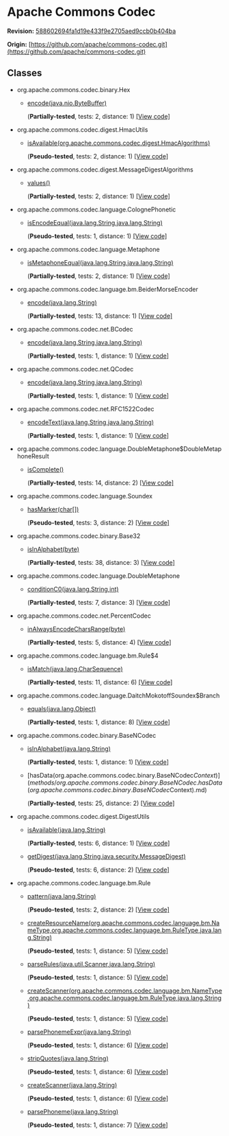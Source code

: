 # Apache Commons Codec

**Revision:** [588602694fa1d19e433f9e2705aed9ccb0b404ba](https://github.com/apache/commons-codec/blob/588602694fa1d19e433f9e2705aed9ccb0b404ba/src/main/java/)

**Origin:** [https://github.com/apache/commons-codec.git](https://github.com/apache/commons-codec.git)

## Classes


* org.apache.commons.codec.binary.Hex

    - [encode(java.nio.ByteBuffer)](methods/org.apache.commons.codec.binary.Hex.encode(java.nio.ByteBuffer).md)

        (**Partially-tested**, tests: 2, distance: 1) [[View code]](https://github.com/apache/commons-codec/blob/588602694fa1d19e433f9e2705aed9ccb0b404ba/src/main/java//org/apache/commons/codec/binary/Hex.java#L426)


* org.apache.commons.codec.digest.HmacUtils

    - [isAvailable(org.apache.commons.codec.digest.HmacAlgorithms)](methods/org.apache.commons.codec.digest.HmacUtils.isAvailable(org.apache.commons.codec.digest.HmacAlgorithms).md)

        (**Pseudo-tested**, tests: 2, distance: 1) [[View code]](https://github.com/apache/commons-codec/blob/588602694fa1d19e433f9e2705aed9ccb0b404ba/src/main/java//org/apache/commons/codec/digest/HmacUtils.java#L86)


* org.apache.commons.codec.digest.MessageDigestAlgorithms

    - [values()](methods/org.apache.commons.codec.digest.MessageDigestAlgorithms.values().md)

        (**Partially-tested**, tests: 2, distance: 1) [[View code]](https://github.com/apache/commons-codec/blob/588602694fa1d19e433f9e2705aed9ccb0b404ba/src/main/java//org/apache/commons/codec/digest/MessageDigestAlgorithms.java#L139)


* org.apache.commons.codec.language.ColognePhonetic

    - [isEncodeEqual(java.lang.String,java.lang.String)](methods/org.apache.commons.codec.language.ColognePhonetic.isEncodeEqual(java.lang.String,java.lang.String).md)

        (**Pseudo-tested**, tests: 1, distance: 1) [[View code]](https://github.com/apache/commons-codec/blob/588602694fa1d19e433f9e2705aed9ccb0b404ba/src/main/java//org/apache/commons/codec/language/ColognePhonetic.java#L422)


* org.apache.commons.codec.language.Metaphone

    - [isMetaphoneEqual(java.lang.String,java.lang.String)](methods/org.apache.commons.codec.language.Metaphone.isMetaphoneEqual(java.lang.String,java.lang.String).md)

        (**Partially-tested**, tests: 2, distance: 1) [[View code]](https://github.com/apache/commons-codec/blob/588602694fa1d19e433f9e2705aed9ccb0b404ba/src/main/java//org/apache/commons/codec/language/Metaphone.java#L415)


* org.apache.commons.codec.language.bm.BeiderMorseEncoder

    - [encode(java.lang.String)](methods/org.apache.commons.codec.language.bm.BeiderMorseEncoder.encode(java.lang.String).md)

        (**Partially-tested**, tests: 13, distance: 1) [[View code]](https://github.com/apache/commons-codec/blob/588602694fa1d19e433f9e2705aed9ccb0b404ba/src/main/java//org/apache/commons/codec/language/bm/BeiderMorseEncoder.java#L96)


* org.apache.commons.codec.net.BCodec

    - [encode(java.lang.String,java.lang.String)](methods/org.apache.commons.codec.net.BCodec.encode(java.lang.String,java.lang.String).md)

        (**Partially-tested**, tests: 1, distance: 1) [[View code]](https://github.com/apache/commons-codec/blob/588602694fa1d19e433f9e2705aed9ccb0b404ba/src/main/java//org/apache/commons/codec/net/BCodec.java#L138)


* org.apache.commons.codec.net.QCodec

    - [encode(java.lang.String,java.lang.String)](methods/org.apache.commons.codec.net.QCodec.encode(java.lang.String,java.lang.String).md)

        (**Partially-tested**, tests: 1, distance: 1) [[View code]](https://github.com/apache/commons-codec/blob/588602694fa1d19e433f9e2705aed9ccb0b404ba/src/main/java//org/apache/commons/codec/net/QCodec.java#L226)


* org.apache.commons.codec.net.RFC1522Codec

    - [encodeText(java.lang.String,java.lang.String)](methods/org.apache.commons.codec.net.RFC1522Codec.encodeText(java.lang.String,java.lang.String).md)

        (**Partially-tested**, tests: 1, distance: 1) [[View code]](https://github.com/apache/commons-codec/blob/588602694fa1d19e433f9e2705aed9ccb0b404ba/src/main/java//org/apache/commons/codec/net/RFC1522Codec.java#L104)


* org.apache.commons.codec.language.DoubleMetaphone$DoubleMetaphoneResult

    - [isComplete()](methods/org.apache.commons.codec.language.DoubleMetaphone$DoubleMetaphoneResult.isComplete().md)

        (**Partially-tested**, tests: 14, distance: 2) [[View code]](https://github.com/apache/commons-codec/blob/588602694fa1d19e433f9e2705aed9ccb0b404ba/src/main/java//org/apache/commons/codec/language/DoubleMetaphone.java#L1005)


* org.apache.commons.codec.language.Soundex

    - [hasMarker(char[])](methods/org.apache.commons.codec.language.Soundex.hasMarker(char[]).md)

        (**Pseudo-tested**, tests: 3, distance: 2) [[View code]](https://github.com/apache/commons-codec/blob/588602694fa1d19e433f9e2705aed9ccb0b404ba/src/main/java//org/apache/commons/codec/language/Soundex.java#L163)


* org.apache.commons.codec.binary.Base32

    - [isInAlphabet(byte)](methods/org.apache.commons.codec.binary.Base32.isInAlphabet(byte).md)

        (**Partially-tested**, tests: 38, distance: 3) [[View code]](https://github.com/apache/commons-codec/blob/588602694fa1d19e433f9e2705aed9ccb0b404ba/src/main/java//org/apache/commons/codec/binary/Base32.java#L542)


* org.apache.commons.codec.language.DoubleMetaphone

    - [conditionC0(java.lang.String,int)](methods/org.apache.commons.codec.language.DoubleMetaphone.conditionC0(java.lang.String,int).md)

        (**Partially-tested**, tests: 7, distance: 3) [[View code]](https://github.com/apache/commons-codec/blob/588602694fa1d19e433f9e2705aed9ccb0b404ba/src/main/java//org/apache/commons/codec/language/DoubleMetaphone.java#L782)


* org.apache.commons.codec.net.PercentCodec

    - [inAlwaysEncodeCharsRange(byte)](methods/org.apache.commons.codec.net.PercentCodec.inAlwaysEncodeCharsRange(byte).md)

        (**Partially-tested**, tests: 5, distance: 4) [[View code]](https://github.com/apache/commons-codec/blob/588602694fa1d19e433f9e2705aed9ccb0b404ba/src/main/java//org/apache/commons/codec/net/PercentCodec.java#L179)


* org.apache.commons.codec.language.bm.Rule$4

    - [isMatch(java.lang.CharSequence)](methods/org.apache.commons.codec.language.bm.Rule$4.isMatch(java.lang.CharSequence).md)

        (**Partially-tested**, tests: 11, distance: 6) [[View code]](https://github.com/apache/commons-codec/blob/588602694fa1d19e433f9e2705aed9ccb0b404ba/src/main/java//org/apache/commons/codec/language/bm/Rule.java#L520)


* org.apache.commons.codec.language.DaitchMokotoffSoundex$Branch

    - [equals(java.lang.Object)](methods/org.apache.commons.codec.language.DaitchMokotoffSoundex$Branch.equals(java.lang.Object).md)

        (**Partially-tested**, tests: 1, distance: 8) [[View code]](https://github.com/apache/commons-codec/blob/588602694fa1d19e433f9e2705aed9ccb0b404ba/src/main/java//org/apache/commons/codec/language/DaitchMokotoffSoundex.java#L102)


* org.apache.commons.codec.binary.BaseNCodec

    - [isInAlphabet(java.lang.String)](methods/org.apache.commons.codec.binary.BaseNCodec.isInAlphabet(java.lang.String).md)

        (**Partially-tested**, tests: 1, distance: 1) [[View code]](https://github.com/apache/commons-codec/blob/588602694fa1d19e433f9e2705aed9ccb0b404ba/src/main/java//org/apache/commons/codec/binary/BaseNCodec.java#L505)

    - [hasData(org.apache.commons.codec.binary.BaseNCodec$Context)](methods/org.apache.commons.codec.binary.BaseNCodec.hasData(org.apache.commons.codec.binary.BaseNCodec$Context).md)

        (**Partially-tested**, tests: 25, distance: 2) [[View code]](https://github.com/apache/commons-codec/blob/588602694fa1d19e433f9e2705aed9ccb0b404ba/src/main/java//org/apache/commons/codec/binary/BaseNCodec.java#L222)


* org.apache.commons.codec.digest.DigestUtils

    - [isAvailable(java.lang.String)](methods/org.apache.commons.codec.digest.DigestUtils.isAvailable(java.lang.String).md)

        (**Partially-tested**, tests: 6, distance: 1) [[View code]](https://github.com/apache/commons-codec/blob/588602694fa1d19e433f9e2705aed9ccb0b404ba/src/main/java//org/apache/commons/codec/digest/DigestUtils.java#L893)

    - [getDigest(java.lang.String,java.security.MessageDigest)](methods/org.apache.commons.codec.digest.DigestUtils.getDigest(java.lang.String,java.security.MessageDigest).md)

        (**Pseudo-tested**, tests: 6, distance: 2) [[View code]](https://github.com/apache/commons-codec/blob/588602694fa1d19e433f9e2705aed9ccb0b404ba/src/main/java//org/apache/commons/codec/digest/DigestUtils.java#L159)


* org.apache.commons.codec.language.bm.Rule

    - [pattern(java.lang.String)](methods/org.apache.commons.codec.language.bm.Rule.pattern(java.lang.String).md)

        (**Pseudo-tested**, tests: 2, distance: 2) [[View code]](https://github.com/apache/commons-codec/blob/588602694fa1d19e433f9e2705aed9ccb0b404ba/src/main/java//org/apache/commons/codec/language/bm/Rule.java#L500)

    - [createResourceName(org.apache.commons.codec.language.bm.NameType,org.apache.commons.codec.language.bm.RuleType,java.lang.String)](methods/org.apache.commons.codec.language.bm.Rule.createResourceName(org.apache.commons.codec.language.bm.NameType,org.apache.commons.codec.language.bm.RuleType,java.lang.String).md)

        (**Pseudo-tested**, tests: 1, distance: 5) [[View code]](https://github.com/apache/commons-codec/blob/588602694fa1d19e433f9e2705aed9ccb0b404ba/src/main/java//org/apache/commons/codec/language/bm/Rule.java#L251)

    - [parseRules(java.util.Scanner,java.lang.String)](methods/org.apache.commons.codec.language.bm.Rule.parseRules(java.util.Scanner,java.lang.String).md)

        (**Pseudo-tested**, tests: 1, distance: 5) [[View code]](https://github.com/apache/commons-codec/blob/588602694fa1d19e433f9e2705aed9ccb0b404ba/src/main/java//org/apache/commons/codec/language/bm/Rule.java#L403)

    - [createScanner(org.apache.commons.codec.language.bm.NameType,org.apache.commons.codec.language.bm.RuleType,java.lang.String)](methods/org.apache.commons.codec.language.bm.Rule.createScanner(org.apache.commons.codec.language.bm.NameType,org.apache.commons.codec.language.bm.RuleType,java.lang.String).md)

        (**Pseudo-tested**, tests: 1, distance: 5) [[View code]](https://github.com/apache/commons-codec/blob/588602694fa1d19e433f9e2705aed9ccb0b404ba/src/main/java//org/apache/commons/codec/language/bm/Rule.java#L256)

    - [parsePhonemeExpr(java.lang.String)](methods/org.apache.commons.codec.language.bm.Rule.parsePhonemeExpr(java.lang.String).md)

        (**Pseudo-tested**, tests: 1, distance: 6) [[View code]](https://github.com/apache/commons-codec/blob/588602694fa1d19e433f9e2705aed9ccb0b404ba/src/main/java//org/apache/commons/codec/language/bm/Rule.java#L383)

    - [stripQuotes(java.lang.String)](methods/org.apache.commons.codec.language.bm.Rule.stripQuotes(java.lang.String).md)

        (**Pseudo-tested**, tests: 1, distance: 6) [[View code]](https://github.com/apache/commons-codec/blob/588602694fa1d19e433f9e2705aed9ccb0b404ba/src/main/java//org/apache/commons/codec/language/bm/Rule.java#L612)

    - [createScanner(java.lang.String)](methods/org.apache.commons.codec.language.bm.Rule.createScanner(java.lang.String).md)

        (**Pseudo-tested**, tests: 1, distance: 6) [[View code]](https://github.com/apache/commons-codec/blob/588602694fa1d19e433f9e2705aed9ccb0b404ba/src/main/java//org/apache/commons/codec/language/bm/Rule.java#L267)

    - [parsePhoneme(java.lang.String)](methods/org.apache.commons.codec.language.bm.Rule.parsePhoneme(java.lang.String).md)

        (**Pseudo-tested**, tests: 1, distance: 7) [[View code]](https://github.com/apache/commons-codec/blob/588602694fa1d19e433f9e2705aed9ccb0b404ba/src/main/java//org/apache/commons/codec/language/bm/Rule.java#L368)

